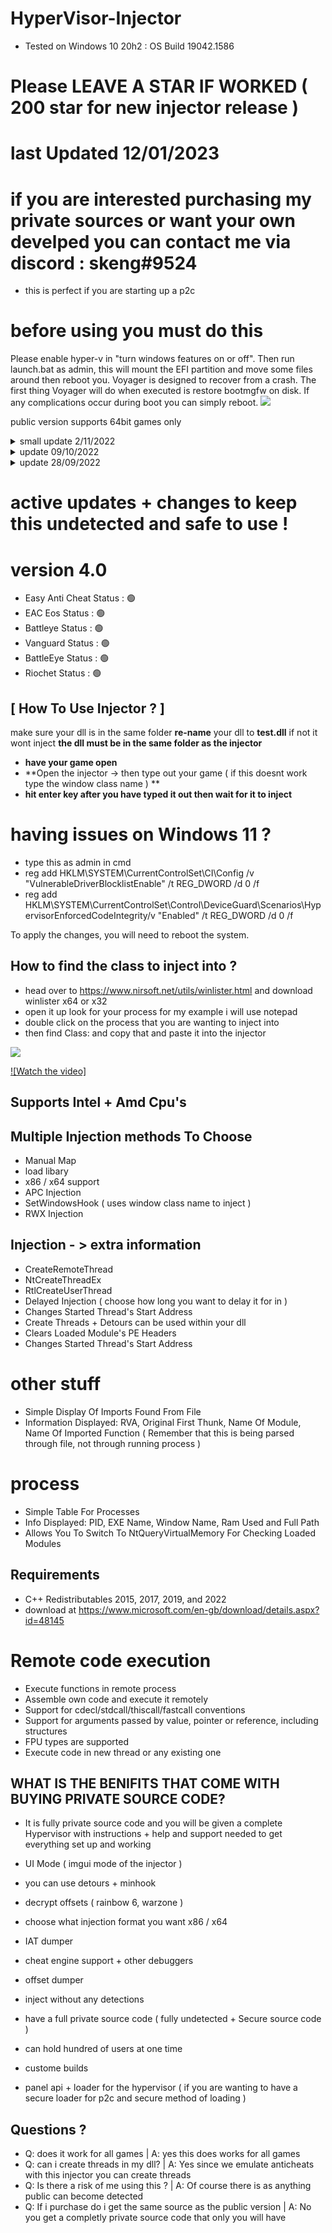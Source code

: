 # HyperVisor-Injector
- Tested on Windows 10 20h2 : OS Build 19042.1586
# Please LEAVE A STAR IF WORKED ( 200 star for new injector release )
# last Updated 12/01/2023


# if you are interested purchasing my private sources or want your own develped you can contact me via discord : skeng#9524
- this is perfect if you are starting up a p2c 



# before using you must do this
Please enable hyper-v in "turn windows features on or off". Then run launch.bat as admin, this will mount the EFI partition and move some files around then reboot you. Voyager is designed to recover from a crash. The first thing Voyager will do when executed is restore bootmgfw on disk. If any complications occur during boot you can simply reboot.
<img src="https://imgur.com/uOpcCp7.png">


public version supports 64bit games only

<details>
<summary>small update 2/11/2022</summary>
<br>
   <br>added new bypass method for new EasyAntiCheat client<br>
   <br>Private - supported mono-injection<br>
<br><br>
</details>



<details>
<summary>update 09/10/2022</summary>
 
<br>improved security issues<br>
<br>Private ver - added panel for p2c devs<br>
 
<br><br>
</details>



<details>
<summary>update 28/09/2022</summary>
<br>
   # added VT support for EAC 
   # added supports SSDT hooks
   # added support R3 Hook
   # added hidden injection
   # supports hidden injections 
   
<br><br>
</details>

       
# active updates + changes to keep this undetected and safe to use !
# version 4.0
- Easy Anti Cheat Status : 🟢
- EAC Eos Status : 🟢
- Battleye Status : 🟢
- Vanguard Status : 🟢
- BattleEye Status : 🟢
- Riochet Status : 🟢


## [ How To Use Injector ? ] 

make sure your dll is in the same folder 
**re-name** your dll to **test.dll** if not it wont inject
**the dll must be in the same folder as the injector**
- **have your game open** 
-  **Open the injector -> then type out your game ( if this doesnt work type the window class name ) **
-  **hit enter key after you have typed it out then wait for it to inject**


# having issues on Windows 11 ?
- type this as admin in cmd
- reg add HKLM\SYSTEM\CurrentControlSet\CI\Config /v "VulnerableDriverBlocklistEnable" /t REG_DWORD /d 0 /f
- reg add HKLM\SYSTEM\CurrentControlSet\Control\DeviceGuard\Scenarios\HypervisorEnforcedCodeIntegrity/v "Enabled" /t REG_DWORD /d 0 /f

To apply the changes, you will need to reboot the system.


## How to find the class to inject into ?
- head over to https://www.nirsoft.net/utils/winlister.html and download winlister x64 or x32
- open it up look for your process for my example i will use notepad
- double click on the process that you are wanting to inject into 
- then find Class: and copy that and paste it into the injector 
<img src="https://i.ibb.co/BL79h5h/tempsnip.png">

[![Watch the video]](https://streamable.com/gyqihv)



## Supports Intel + Amd Cpu's


## Multiple Injection methods To Choose
- Manual Map
- load libary
- x86 / x64 support
- APC Injection
- SetWindowsHook ( uses window class name to inject )
- RWX Injection


## Injection - > extra information
- CreateRemoteThread
- NtCreateThreadEx
- RtlCreateUserThread
- Delayed Injection ( choose how long you want to delay it for in )
- Changes Started Thread's Start Address
- Create Threads + Detours can be used within your dll
- Clears Loaded Module's PE Headers
- Changes Started Thread's Start Address



# other stuff
- Simple Display Of Imports Found From File
- Information Displayed: RVA, Original First Thunk, Name Of Module, Name Of Imported Function ( Remember that this is being parsed through file, not through running process )

# process 
- Simple Table For Processes
- Info Displayed: PID, EXE Name, Window Name, Ram Used and Full Path
- Allows You To Switch To NtQueryVirtualMemory For Checking Loaded Modules


## Requirements
- C++ Redistributables 2015, 2017, 2019, and 2022 
- download at https://www.microsoft.com/en-gb/download/details.aspx?id=48145

# Remote code execution
- Execute functions in remote process
- Assemble own code and execute it remotely
- Support for cdecl/stdcall/thiscall/fastcall conventions
- Support for arguments passed by value, pointer or reference, including structures
- FPU types are supported
- Execute code in new thread or any existing one



##  WHAT IS THE BENIFITS THAT COME WITH BUYING PRIVATE SOURCE CODE?
- It is fully private source code and you will be given a complete Hypervisor with instructions + help and support needed to get everything set up and working

- UI Mode ( imgui mode of the injector )
- you can use detours + minhook
- decrypt offsets ( rainbow 6, warzone )
- choose what injection format you want x86 / x64
- IAT dumper
- cheat engine support + other debuggers
- offset dumper
- inject without any detections
- have a full private source code ( fully undetected + Secure source code )
- can hold hundred of users at one time
- custome builds 
- panel api + loader for the hypervisor ( if you are wanting to have a secure loader for p2c and secure method of loading )


## Questions ?
- Q: does it work for all games | A: yes this does works for all games 
- Q: can i create threads in my dll? | A: Yes since we emulate anticheats with this injector you can create threads
- Q: Is there a risk of me using this ? | A: Of course there is as anything public can become detected 
- Q: If i purchase do i get the same source as the public version | A: No you get a completly private source code that only you will have

